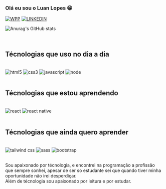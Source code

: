 ### Olá eu sou o Luan Lopes 😁

[![WPP](https://img.shields.io/badge/WhatsApp-25D366?style=for-the-badge&logo=whatsapp&logoColor=white)]((https://wa.me/5511959113040))
[![LINKEDIN](https://img.shields.io/badge/LinkedIn-0077B5?style=for-the-badge&logo=linkedin&logoColor=white)](https://www.linkedin.com/in/luan-lopes-84a75716a/)


![Anurag's GitHub stats](https://github-readme-stats.vercel.app/api?username=Luan-Lopes-da-Silva&show_icons=true&theme=tokyonight)

<br>

## Técnologias que uso no dia a dia

<div style="display:inline_block"><br>
<img align="center" alt = "html5" src="https://img.shields.io/badge/HTML5-E34F26?style=for-the-badge&logo=html5&logoColor=white"/>
<img align="center" alt = "css3" src="	https://img.shields.io/badge/CSS3-1572B6?style=for-the-badge&logo=css3&logoColor=white"/>
<img align="center" alt = "javascript" src="https://img.shields.io/badge/JavaScript-F7DF1E?style=for-the-badge&logo=javascript&logoColor=black"/>
<img align="center" alt = "node" src="https://img.shields.io/badge/Node.js-43853D?style=for-the-badge&logo=node.js&logoColor=white"/>
</div><br>

## Técnologias que estou aprendendo
<div style="display:inline_block"><br>
<img align="center" alt = "react" src="https://img.shields.io/badge/React-20232A?style=for-the-badge&logo=react&logoColor=61DAFB"/>
<img align="center" alt = "react native" src="https://img.shields.io/badge/React_Native-20232A?style=for-the-badge&logo=react&logoColor=61DAFB"/>

</div><br>


## Técnologias que ainda quero aprender

<div style="display:inline_block"><br>
<img align="center" alt = "tailwind css" src="https://img.shields.io/badge/Tailwind_CSS-38B2AC?style=for-the-badge&logo=tailwind-css&logoColor=white"/>
<img align="center" alt = "sass" src="https://img.shields.io/badge/Sass-CC6699?style=for-the-badge&logo=sass&logoColor=white"/>
<img align="center" alt = "bootstrap" src="https://img.shields.io/badge/Bootstrap-563D7C?style=for-the-badge&logo=bootstrap&logoColor=white"/>
</div><br>

Sou apaixonado por técnologia, e encontrei na programação a profissão que sempre sonhei, apesar de ser so estudante sei que quando tiver minha oportunidade não irei desperdiçar.<br>
Além de técnologia sou apaixonado por leitura e por estudar.
